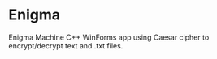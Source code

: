 # Enigma
Enigma Machine C++ WinForms app using Caesar cipher to encrypt/decrypt text and .txt files.
